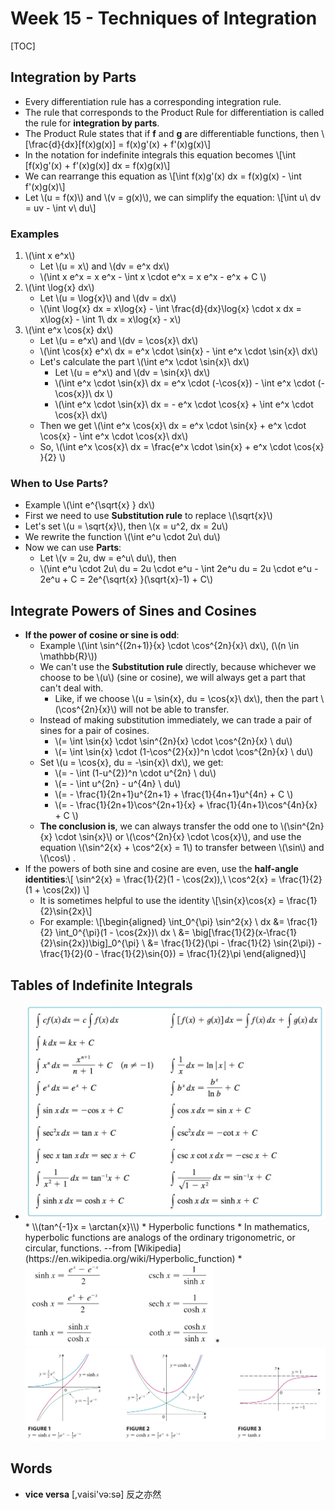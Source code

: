 # Week 15 - Techniques of Integration

[TOC]

## Integration by Parts

* Every differentiation rule has a corresponding integration rule.
* The rule that corresponds to the Product Rule for differentiation is called the rule for **integration by parts**.
* The Product Rule states that if **f** and **g** are differentiable functions, then \\[\frac{d}{dx}[f(x)g(x)] = f(x)g'(x) + f'(x)g(x)\\]
* In the notation for indefinite integrals this equation becomes \\[\int [f(x)g'(x) + f'(x)g(x)] dx = f(x)g(x)\\]
* We can rearrange this equation as \\[\int f(x)g'(x) dx = f(x)g(x) - \int f'(x)g(x)\\]
* Let \\(u = f(x)\\) and \\(v = g(x)\\), we can simplify the equation: \\[\int u\ dv = uv - \int v\ du\\]

### Examples

1. \\(\int x e^x\\)
    * Let \\(u = x\\) and \\(dv = e^x dx\\)
    * \\(\int x e^x = x e^x - \int x \cdot e^x = x e^x - e^x + C \\)
2. \\(\int \log{x} dx\\)
    * Let \\(u = \log{x}\\) and \\(dv = dx\\)
    * \\(\int \log{x} dx = x\log{x} - \int \frac{d}{dx}\log{x} \cdot x dx = x\log{x} - \int 1\ dx = x\log{x} - x\\)
3. \\(\int e^x \cos{x}  dx\\)
    * Let \\(u = e^x\\) and \\(dv = \cos{x}\ dx\\)
    * \\(\int \cos{x} e^x\ dx = e^x \cdot \sin{x} - \int e^x \cdot \sin{x}\ dx\\)
    * Let's calculate the part \\(\int e^x \cdot \sin{x}\ dx\\)
        * Let \\(u = e^x\\) and \\(dv = \sin{x}\ dx\\)
        * \\(\int e^x \cdot \sin{x}\ dx = e^x \cdot (-\cos{x}) - \int e^x \cdot (-\cos{x})\ dx \\)
        * \\(\int e^x \cdot \sin{x}\ dx = - e^x \cdot \cos{x} + \int e^x \cdot \cos{x}\ dx\\)
    * Then we get \\(\int e^x \cos{x}\ dx = e^x \cdot \sin{x} + e^x \cdot \cos{x} - \int e^x \cdot \cos{x}\ dx\\)
    * So, \\(\int e^x \cos{x}\ dx = \frac{e^x \cdot \sin{x} + e^x \cdot \cos{x} }{2} \\)

### When to Use Parts?

* Example \\(\int e^{\sqrt{x} } dx\\)
* First we need to use **Substitution rule** to replace \\(\sqrt{x}\\)
* Let's set \\(u = \sqrt{x}\\), then \\(x = u^2, dx = 2u\\)
* We rewrite the function \\(\int e^u \cdot 2u\ du\\)
* Now we can use **Parts**:
    * Let \\(v = 2u, dw = e^u\ du\\), then
    * \\(\int e^u \cdot 2u\ du = 2u \cdot e^u - \int 2e^u du = 2u \cdot e^u - 2e^u + C = 2e^{\sqrt{x} }(\sqrt{x}-1) + C\\)

## Integrate Powers of Sines and Cosines

* **If the power of cosine or sine is odd**:
    * Example \\(\int \sin^{(2n+1)}{x} \cdot \cos^{2n}{x}\ dx\\), (\\(n \in \mathbb{R}\\))
    * We can't use the **Substitution rule** directly, because whichever we choose to be \\(u\\) (sine or cosine), we will always get a part that can't deal with.
        * Like, if we choose \\(u = \sin{x}, du = \cos{x}\ dx\\), then the part \\(\cos^{2n}{x}\\) will not be able to transfer.
    * Instead of making substitution immediately, we can trade a pair of sines for a pair of cosines.
        * \\(= \int \sin{x} \cdot \sin^{2n}{x} \cdot \cos^{2n}{x} \ du\\)
        * \\(= \int \sin{x} \cdot (1-\cos^{2}{x})^n \cdot \cos^{2n}{x} \ du\\)
    * Set \\(u = \cos{x}, du = -\sin{x}\ dx\\), we get:
        * \\(= - \int (1-u^{2})^n \cdot u^{2n} \ du\\)
        * \\(= - \int u^{2n} - u^{4n} \ du\\)
        * \\(= - \frac{1}{2n+1}u^{2n+1} + \frac{1}{4n+1}u^{4n} + C \\)
        * \\(= - \frac{1}{2n+1}\cos^{2n+1}{x} + \frac{1}{4n+1}\cos^{4n}{x} + C \\)
    * **The conclusion is**, we can always transfer the odd one to \\(\sin^{2n}{x} \cdot \sin{x}\\) or \\(\cos^{2n}{x} \cdot \cos{x}\\), and use the equation \\(\sin^2{x} + \cos^2{x} = 1\\) to transfer between \\(\sin\\) and \\(\cos\\) .
* If the powers of both sine and cosine are even, use the **half-­angle identities**:\\[
    \sin^2{x} = \frac{1}{2}(1 - \cos(2x)),\ \cos^2{x} = \frac{1}{2}(1 + \cos(2x))
    \\]
    * It is sometimes helpful to use the identity \\[\sin{x}\cos{x} = \frac{1}{2}\sin{2x}\\]
    * For example: \\[\begin{aligned}
        \int_0^{\pi} \sin^2{x} \ dx &= \frac{1}{2} \int_0^{\pi}(1 - \cos{2x})\ dx \\
        &= \big[\frac{1}{2}(x-\frac{1}{2}\sin{2x})\big]_0^{\pi} \\
        &= \frac{1}{2}(\pi - \frac{1}{2} \sin{2\pi}) - \frac{1}{2}(0 - \frac{1}{2}\sin{0}) = \frac{1}{2}\pi
        \end{aligned}\\]

## Tables of Indefinite Integrals

* <img src="media/15133099702627.jpg" style="width:500px" />
    * \\(tan^{-1}x = \arctan{x}\\)
    * Hyperbolic functions 
        * In mathematics, hyperbolic functions are analogs of the ordinary trigonometric, or circular, functions. --from [Wikipedia](https://en.wikipedia.org/wiki/Hyperbolic_function)
        * <img src="media/15133242016684.jpg" style="width:300px" />
        * <img src="media/15133241702183.jpg" style="width:600px" />

## Words

* **vice versa** [,vaisi'və:sə] 反之亦然


